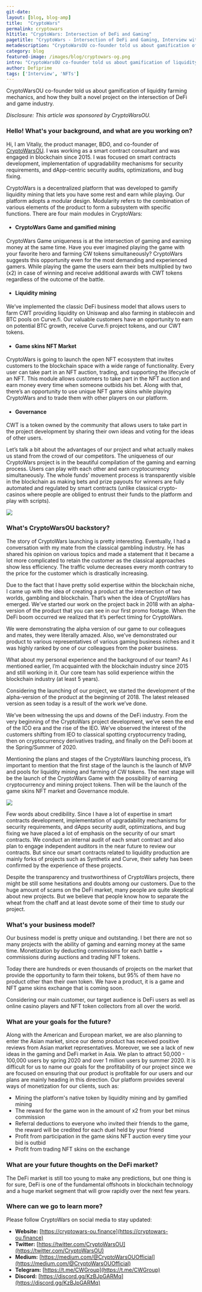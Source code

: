 ```yaml
---
git-date:
layout: [blog, blog-amp]
title:  "CryptoWars"
permalink: cryptowars
h1title: "CryptoWars: Intersection of DeFi and Gaming"
pagetitle: "CryptoWars - Intersection of DeFi and Gaming, Interview with Co-Founder"
metadescription: "CryptoWarsOU co-founder told us about gamification of liquidity farming mechanics, and how they built a novel project on the intersection of DeFi and game industry"
category: blog
featured-image: /images/blog/cryptowars-og.png
intro: "CryptoWarsOU co-founder told us about gamification of liquidity farming mechanics, and how they built a novel project on the intersection of DeFi and game industry"
author: Defiprime
tags: ['Interview', 'NFTs']
---
```

CryptoWarsOU co-founder told us about gamification of liquidity farming mechanics, and how they built a novel project on the intersection of DeFi and game industry.  

_Disclosure: This article was sponsored by CryptoWarsOU._

### Hello! What's your background, and what are you working on?

Hi, I am Vitaliy, the product manager, BDO, and co-founder of [CryptoWarsOU](https://cryptowars-ou.finance/). I was working as a smart contract consultant and was engaged in blockchain since 2015. I was focused on smart contracts development, implementation of upgradability mechanisms for security requirements, and dApp-centric security audits, optimizations, and bug fixing.

CryptoWars is a decentralized platform that was developed to gamify liquidity mining that lets you have some rest and earn while playing. Our platform adopts a modular design. Modularity refers to the combination of various elements of the product to form a subsystem with specific functions. There are four main modules in CryptoWars:


- #### CryptoWars Game and gamified mining

CryptoWars Game uniqueness is at the intersection of gaming and earning money at the same time. Have you ever imagined playing the game with your favorite hero and farming CW tokens simultaneously? CryptoWars suggests this opportunity even for the most demanding and experienced gamers. While playing the game the users earn their bets multiplied by two (x2) in case of winning and receive additional awards with CWT tokens regardless of the outcome of the battle.

- #### Liquidity mining

We’ve implemented the classic DeFi business model that allows users to farm CWT providing liquidity on Uniswap and also farming in stablecoin and BTC pools on Curve.fi. Our valuable customers have an opportunity to earn on potential BTC growth, receive Curve.fi project tokens, and our CWT tokens.

- #### Game skins NFT Market

CryptoWars is going to launch the open NFT ecosystem that invites customers to the blockchain space with a wide range of functionality. Every user can take part in an NFT auction, trading, and supporting the lifecycle of an NFT. This module allows customers to take part in the NFT auction and earn money every time when someone outbids his bet. Along with that, there’s an opportunity to use unique NFT game skins while playing CryptoWars and to trade them with other players on our platform.

- #### Governance

CWT is a token owned by the community that allows users to take part in the project development by sharing their own ideas and voting for the ideas of other users.

Let’s talk a bit about the advantages of our project and what actually makes us stand from the crowd of our competitors. The uniqueness of our CryptoWars project is in the beautiful compilation of the gaming and earning process. Users can play with each other and earn cryptocurrency simultaneously. The whole funds’ movement process is transparently visible in the blockchain as making bets and prize payouts for winners are fully automated and regulated by smart contracts (unlike classical crypto-casinos where people are obliged to entrust their funds to the platform and play with scripts).


![](/images/blog/cryptowars1.jpg)



### What's CryptoWarsOU backstory?

The story of CryptoWars launching is pretty interesting. Eventually, I had a conversation with my mate from the classical gambling industry. He has shared his opinion on various topics and made a statement that it became a lot more complicated to retain the customer as the classical approaches show less efficiency. The traffic volume decreases every month contrary to the price for the customer which is drastically increasing.

Due to the fact that I have pretty solid expertise within the blockchain niche, I came up with the idea of creating a product at the intersection of two worlds, gambling and blockchain. That’s when the idea of CryptoWars has emerged. We’ve started our work on the project back in 2018 with an alpha-version of the product that you can see in our first promo footage. When the DeFi boom occurred we realized that it’s perfect timing for CryptoWars.

We were demonstrating the alpha version of our game to our colleagues and mates, they were literally amazed. Also, we’ve demonstrated our product to various representatives of various gaming business niches and it was highly ranked by one of our colleagues from the poker business.

What about my personal experience and the background of our team? As I mentioned earlier, I’m acquainted with the blockchain industry since 2015 and still working in it. Our core team has solid experience within the blockchain industry (at least 5 years).

Considering the launching of our project, we started the development of the alpha-version of the product at the beginning of 2018. The latest released version as seen today is a result of the work we’ve done.  

We’ve been witnessing the ups and downs of the DeFi industry. From the very beginning of the CryptoWars project development, we’ve seen the end of the ICO era and the rise of the IEO. We’ve observed the interest of the customers shifting from IEO to classical spotting cryptocurrency trading, then on cryptocurrency derivatives trading, and finally on the DeFi boom at the Spring/Summer of 2020.

Mentioning the plans and stages of the CryptoWars launching process, it’s important to mention that the first stage of the launch is the launch of MVP and pools for liquidity mining and farming of CW tokens. The next stage will be the launch of the CryptoWars Game with the possibility of earning cryptocurrency and mining project tokens. Then will be the launch of the game skins NFT market and Governance module.

![](/images/blog/CryptoWars1.webp)

Few words about credibility. Since I have a lot of expertise in smart contracts development, implementation of upgradability mechanisms for security requirements, and dApps security audit, optimizations, and bug fixing we have placed a lot of emphasis on the security of our smart contracts. We conduct an internal audit of each smart contract and also plan to engage independent auditors in the near future to review our contracts. But since our smart contracts related to liquidity production are mainly forks of projects such as Synthetix and Curve, their safety has been confirmed by the experience of these projects.


Despite the transparency and trustworthiness of CryptoWars projects, there might be still some hesitations and doubts among our customers. Due to the huge amount of scams on the DeFi market, many people are quite skeptical about new projects. But we believe that people know how to separate the wheat from the chaff and at least devote some of their time to study our project.


### What's your business model?

Our business model is pretty unique and outstanding. I bet there are not so many projects with the ability of gaming and earning money at the same time. Monetization by deducting commissions for each battle + commissions during auctions and trading NFT tokens.

Today there are hundreds or even thousands of projects on the market that provide the opportunity to farm their tokens, but 95% of them have no product other than their own token. We have a product, it is a game and NFT game skins exchange that is coming soon.

Considering our main customer, our target audience is DeFi users as well as online casino players and NFT token collectors from all over the world.


### What are your goals for the future?

Along with the American and European market, we are also planning to enter the Asian market, since our demo product has received positive reviews from Asian market representatives. Moreover, we see a lack of new ideas in the gaming and DeFi market in Asia. We plan to attract  50,000 - 100,000 users by spring 2020 and over 1 million users by summer 2020. It is difficult for us to name our goals for the profitability of our project since we are focused on ensuring that our product is profitable for our users and our plans are mainly heading in this direction. Our platform provides several ways of monetization for our clients, such as:

*   Mining the platform's native token by liquidity mining and by gamified mining
*   The reward for the game won in the amount of x2 from your bet minus commission
*   Referral deductions to everyone who invited their friends to the game, the reward will be credited for each duel held by your friend
*   Profit from participation in the game skins NFT auction every time your bid is outbid
*   Profit from trading NFT skins on the exchange


### What are your future thoughts on the DeFi market?

The DeFi market is still too young to make any predictions, but one thing is for sure, DeFi is one of the fundamental offshoots in blockchain technology and a huge market segment that will grow rapidly over the next few years.


### Where can we go to learn more?

Please follow CryptoWars on social media to stay updated:

- **Website:** [https://cryptowars-ou.finance](https://cryptowars-ou.finance)
- **Twitter:** [https://twitter.com/CryptoWarsOU](https://twitter.com/CryptoWarsOU)
- **Medium:** [https://medium.com/@CryptoWarsOUOfficial](https://medium.com/@CryptoWarsOUOfficial)
- **Telegram:** [https://t.me/CWGroup](https://t.me/CWGroup)
- **Discord:** [https://discord.gg/KzBJpGARMq](https://discord.gg/KzBJpGARMq)
